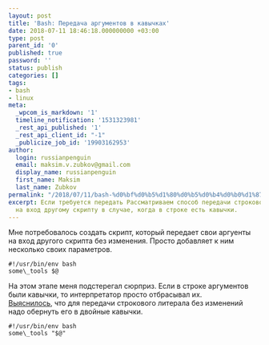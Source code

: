 ```yaml
---
layout: post
title: 'Bash: Передача аргументов в кавычках'
date: 2018-07-11 18:46:18.000000000 +03:00
type: post
parent_id: '0'
published: true
password: ''
status: publish
categories: []
tags:
- bash
- linux
meta:
  _wpcom_is_markdown: '1'
  timeline_notification: '1531323981'
  _rest_api_published: '1'
  _rest_api_client_id: "-1"
  _publicize_job_id: '19903162953'
author:
  login: russianpenguin
  email: maksim.v.zubkov@gmail.com
  display_name: russianpenguin
  first_name: Maksim
  last_name: Zubkov
permalink: "/2018/07/11/bash-%d0%bf%d0%b5%d1%80%d0%b5%d0%b4%d0%b0%d1%87%d0%b0-%d0%b0%d1%80%d0%b3%d1%83%d0%bc%d0%b5%d0%bd%d1%82%d0%be%d0%b2-%d0%b2-%d0%ba%d0%b0%d0%b2%d1%8b%d1%87%d0%ba%d0%b0%d1%85/"
excerpt: Если требуется передать Рассматриваем способ передачи строкового литерала
  на вход другому скрипту в случае, когда в строке есть кавычки.
---
```

Мне потребовалось создать скрипт, который передает свои аргуенты на вход другого скрипта без изменения. Просто добавляет к ним несколько своих параметров.

```shell
#!/usr/bin/env bash  
some\_tools $@
```  
На этом этапе меня подстерегал сюрприз. Если в строке аргументов были кавычки, то интерпретатор просто отбрасывал их.  
[Выяснилось](https://unix.stackexchange.com/questions/243839/how-to-escape-single-or-double-quotes-when-passing-a-variable-to-bash-script), что для передачи строкового литерала без изменений надо обернуть его в двойные кавычки.

```shell
#!/usr/bin/env bash  
some\_tools "$@"
```


